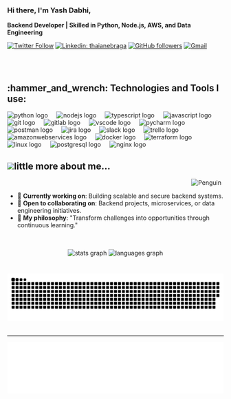 ### Hi there, I'm Yash Dabhi,

**Backend Developer | Skilled in Python, Node.js, AWS, and Data Engineering**

[![Twitter Follow](https://img.shields.io/twitter/follow/yash_dabhi?label=Follow)](https://x.com/YashDabhi8)
[![Linkedin: thaianebraga](https://img.shields.io/badge/-Yash-blue?style=flat-square&logo=Linkedin&logoColor=white&link=https://www.linkedin.com/in/yashdabhi078)](https://www.linkedin.com/in/yashdabhi078)
[![GitHub followers](https://img.shields.io/github/followers/Yashdabhi078?label=Follow&style=social&link=https://github.com/Yashdabhi078)](https://github.com/Yashdabhi078)
[![Gmail](https://img.shields.io/badge/-Gmail-white/yash_dabhi?message=Gmail&logo=gmail&label=&color=D14836&logoColor=white)](mailto:yashdabhi078@gmail.com)

<br />
<br />

<h2 align="left">:hammer_and_wrench: Technologies and Tools I use:</h2>

<div align="left">
  <img src="https://cdn.jsdelivr.net/gh/devicons/devicon/icons/python/python-original.svg" height="40" alt="python logo"  />
  <img width="12" />
  <img src="https://cdn.simpleicons.org/nodedotjs/339933" height="40" alt="nodejs logo"  />
  <img width="12" />
  <img src="https://cdn.jsdelivr.net/gh/devicons/devicon/icons/typescript/typescript-original.svg" height="40" alt="typescript logo"  />
  <img width="12" />
  <img src="https://cdn.jsdelivr.net/gh/devicons/devicon/icons/javascript/javascript-original.svg" height="40" alt="javascript logo"  />
  <img width="12" />
  <img src="https://cdn.jsdelivr.net/gh/devicons/devicon/icons/git/git-original.svg" height="40" alt="git logo"  />
  <img width="12" />
  <img src="https://cdn.jsdelivr.net/gh/devicons/devicon/icons/gitlab/gitlab-original.svg" height="40" alt="gitlab logo"  />
  <img width="12" />
  <img src="https://cdn.jsdelivr.net/gh/devicons/devicon/icons/vscode/vscode-original.svg" height="40" alt="vscode logo"  />
  <img width="12" />
  <img src="https://cdn.jsdelivr.net/gh/devicons/devicon/icons/pycharm/pycharm-original.svg" height="40" alt="pycharm logo"  />
  <img width="12" />
  <img src="https://cdn.simpleicons.org/postman/FF6C37" height="40" alt="postman logo"  />
  <img width="12" />
  <img src="https://cdn.jsdelivr.net/gh/devicons/devicon/icons/jira/jira-original.svg" height="40" alt="jira logo"  />
  <img width="12" />
  <img src="https://cdn.simpleicons.org/slack/4A154B" height="40" alt="slack logo"  />
  <img width="12" />
  <img src="https://cdn.jsdelivr.net/gh/devicons/devicon/icons/trello/trello-plain.svg" height="40" alt="trello logo"  />
  <img width="12" />
  <img src="https://cdn.jsdelivr.net/gh/devicons/devicon/icons/amazonwebservices/amazonwebservices-line-wordmark.svg" height="40" alt="amazonwebservices logo"  />
  <img width="12" />
  <img src="https://cdn.simpleicons.org/docker/2496ED" height="40" alt="docker logo"  />
  <img width="12" />
  <img src="https://cdn.jsdelivr.net/gh/devicons/devicon/icons/terraform/terraform-original.svg" height="40" alt="terraform logo"  />
  <img width="12" />
  <img src="https://cdn.jsdelivr.net/gh/devicons/devicon/icons/linux/linux-original.svg" height="40" alt="linux logo"  />
  <img width="12" />
  <img src="https://cdn.simpleicons.org/postgresql/4169E1" height="40" alt="postgresql logo"  />
  <img width="12" />
  <img src="https://cdn.simpleicons.org/nginx/009639" height="40" alt="nginx logo"  />
</div>

###

<!-- - 💬 Ask me about anything [here](https://github.com/Yashdabhi078/Yashdabhi078/issues) -->

<h2 align="left"><img src="https://media.giphy.com/media/VgCDAzcKvsR6OM0uWg/giphy.gif" width="50">little more about me...</h2><img align="right" src="https://raw.githubusercontent.com/Tarikul-Islam-Anik/Animated-Fluent-Emojis/master/Emojis/Animals/Penguin.png" alt="Penguin" width="15%" /><br>

<!-- ### <img src="https://media.giphy.com/media/VgCDAzcKvsR6OM0uWg/giphy.gif" width="50"> A little more about me...<img align="right" src="https://raw.githubusercontent.com/Tarikul-Islam-Anik/Animated-Fluent-Emojis/master/Emojis/Animals/Penguin.png" alt="Penguin" width="15%" /><br> -->

- 🔭 **Currently working on**: Building scalable and secure backend systems.
- 🤝 **Open to collaborating on**: Backend projects, microservices, or data engineering initiatives.
- 🚀 **My philosophy**: "Transform challenges into opportunities through continuous learning."

<br />
<br />

<!-- Github Stats -->
<div align="center">
  <img src="https://github-readme-stats.vercel.app/api?username=Yashdabhi078&hide_title=false&hide_rank=false&show_icons=true&include_all_commits=true&count_private=true&disable_animations=false&theme=merko&locale=en&hide_border=false" height="170" alt="stats graph"  />
  <img src="https://github-readme-stats.vercel.app/api/top-langs?username=Yashdabhi078&locale=en&hide_title=false&layout=compact&card_width=320&langs_count=5&theme=merko&hide_border=false" height="170" alt="languages graph"  />
</div>

###

<!-- Snake Animation -->
<br clear="both">
<div align="center">
<img src="https://raw.githubusercontent.com/Yashdabhi078/Yashdabhi078/output/snake.svg" alt="Snake animation" />
</div>

<br>

<hr></hr>
<div align="center">

<!-- visitagain.svg -->
<img height="120" alt="Thanks for visiting me" width="100%" src="./static/visitagain.svg"/>
